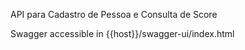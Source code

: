 API para Cadastro de Pessoa e Consulta de Score

Swagger accessible in {{host}}/swagger-ui/index.html
